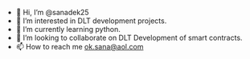 - 👋 Hi, I’m @sanadek25
- 👀 I’m interested in DLT development projects.
- 🌱 I’m currently learning python.
- 💞️ I’m looking to collaborate on DLT Development of smart contracts.
- 📫 How to reach me ok.sana@aol.com

<!---
sanadek25/sanadek25 is a ✨ special ✨ repository because its `README.md` (this file) appears on your GitHub profile.
You can click the Preview link to take a look at your changes.
--->
